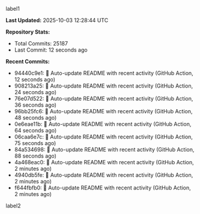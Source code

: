 
label1 
<!-- ACTIVITY_START -->
**Last Updated:** 2025-10-03 12:28:44 UTC

**Repository Stats:**
- Total Commits: 25187
- Last Commit: 12 seconds ago

**Recent Commits:**
- 94440c9e1: 🤖 Auto-update README with recent activity (GitHub Action, 12 seconds ago)
- 908213a25: 🤖 Auto-update README with recent activity (GitHub Action, 24 seconds ago)
- 76e07d522: 🤖 Auto-update README with recent activity (GitHub Action, 36 seconds ago)
- 96bb25fc6: 🤖 Auto-update README with recent activity (GitHub Action, 48 seconds ago)
- 0e6eae11b: 🤖 Auto-update README with recent activity (GitHub Action, 64 seconds ago)
- 06caa6e7c: 🤖 Auto-update README with recent activity (GitHub Action, 75 seconds ago)
- 84a534698: 🤖 Auto-update README with recent activity (GitHub Action, 88 seconds ago)
- 4a468eac0: 🤖 Auto-update README with recent activity (GitHub Action, 2 minutes ago)
- 4940db5fe: 🤖 Auto-update README with recent activity (GitHub Action, 2 minutes ago)
- f644fbfb0: 🤖 Auto-update README with recent activity (GitHub Action, 2 minutes ago)
<!-- ACTIVITY_END -->

label2
